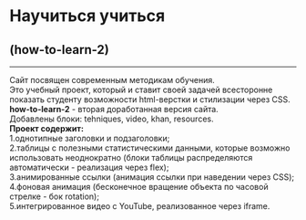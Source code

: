 # Научиться учиться 
## (how-to-learn-2)
______________________  
Сайт посвящен современным методикам обучения.  
Это учебный проект, который и ставит своей задачей всесторонне показать студенту возможности html-верстки и стилизации через CSS.  
**how-to-learn-2** - вторая доработанная версия сайта.  
Добавлены блоки: tehniques, video, khan, resources.  
**Проект содержит:**  
1.однотипные заголовки и подзаголовки;  
2.таблицы с полезными статистическими данными, которые возможно использовать неоднократно (блоки таблицы распределяются автоматически - реализация через flex);  
3.анимированные ссылки (анимация ссылки при наведении через CSS);  
4.фоновая анимация (бесконечное вращение объекта по часовой стрелке - бок rotation);  
5.интегрированное видео с YouTube, реализованное через iframe.